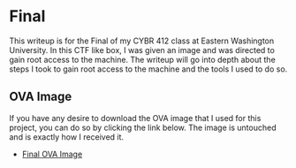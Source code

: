 # Final

This writeup is for the Final of my CYBR 412 class at Eastern Washington University. In this CTF like box, I was given an image and was directed to gain root access to the machine. The writeup will go into depth about the steps I took to gain root access to the machine and the tools I used to do so.

## OVA Image

If you have any desire to download the OVA image that I used for this project, you can do so by clicking the link below. The image is untouched and is exactly how I received it.

- [Final OVA Image](https://vms3.sfo3.cdn.digitaloceanspaces.com/ova/cybr412-final/CSCD412FinalBoxRevamp.ova)
